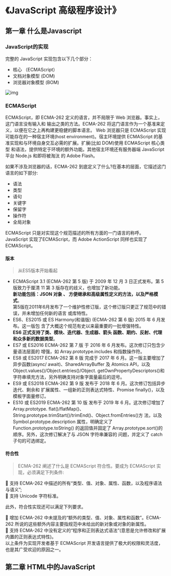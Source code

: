 # 《JavaScript 高级程序设计》

<!-- ## 目录 -->
<!-- * 第一章 什么是JavaScript
  - 1.1 历史回顾
  - 1.3 JavaScript版本
  - 1.4 小结
* 第二章 HTML中的Javascript -->


## 第一章 什么是Javascript

### JavaScript的实现

完整的 JavaScript 实现包含以下几个部分：
- 核心 （ECMAScript）
- 文档对象模型 (DOM)
- 浏览器对象模型 (BOM)

![img](/books/JSAP/JSAP-1.2.png)

### ECMAScript
ECMAScript，即 ECMA-262 定义的语言，并不局限于 Web 浏览器。事实上，这门语言没有输入和 输出之类的方法。ECMA-262 将这门语言作为一个基准来定义，以便在它之上再构建更稳健的脚本语言。 Web 浏览器只是 ECMAScript 实现可能存在的一种宿主环境(host environment)。宿主环境提供 ECMAScript 的基准实现和与环境自身交互必需的扩展。扩展(比如 DOM)使用 ECMAScript 核心类型 和语法，提供特定于环境的额外功能。其他宿主环境还有服务器端 JavaScript 平台 Node.js 和即将被淘汰 的 Adobe Flash。

如果不涉及浏览器的话，ECMA-262 到底定义了什么?在基本的层面，它描述这门语言的如下部分:
- 语法
- 类型
- 语句
- 关键字
- 保留字
- 操作符
- 全局对象

ECMAScript 只是对实现这个规范描述的所有方面的一门语言的称呼。JavaScript 实现了ECMAScript，而 Adobe ActionScript 同样也实现了 ECMAScript。

#### 版本
> 从ES5版本开始看起

- ECMAScript 3.1 (ECMA-262 第 5 版) 
  于 2009 年 12 月 3 日正式发布。第 5 版致力于厘清 11 第 3 版存在的歧义，也增加了新功能。  
  **新功能包括：JSON 对象 、 方便继承和高级属性定义的方法，以及严格模式**。  
  第5版在2011年6月发布了一个维护性修订版，这个修订版只更正了规范中的错误，并未增加任何新的语言 或库特性。
- ES6、ES2015 或 ES Harmony(和谐版) (ECMA-262 第 6 版)
  2015 年 6 月发布。这一版包 含了大概这个规范有史以来最重要的一批增强特性。  
  **ES6 正式支持了类、模块、迭代器、生成器、箭头 函数、期约、反射、代理和众多新的数据类型**。
- ES7 或 ES2016 ECMA-262 第 7 版
  于 2016 年 6 月发布。这次修订只包含少量语法层面的 增强，如 Array.prototype.includes 和指数操作符。
- ES8 或 ES2017 ECMA-262 第 8 版
  完成于 2017 年 6 月。这一版主要增加了异步函数(async/ await)、SharedArrayBuffer 及 Atomics API，以及 Object.values()/Object.entries()/Object. getOwnPropertyDescriptors()和字符串填充方法，另外明确支持对象字面量最后的逗号。
- ES9 或 ES2018 ECMA-262 第 9 版
  发布于 2018 年 6 月。这次修订包括异步迭代、剩余和 扩展属性、一组新的正则表达式特性、Promise finally()，以及模板字面量修订。
- ES10 或 ES2019 ECMA-262 第 10 版
  发布于 2019 年 6 月。这次修订增加了 Array.prototype. flat()/flatMap()、String.prototype.trimStart()/trimEnd()、Object.fromEntries()方 法，以及 Symbol.prototype.description 属性，明确定义了 Function.prototype.toString() 的返回值并固定了 Array.prototype.sort()的顺序。另外，这次修订解决了与 JSON 字符串兼容的 问题，并定义了 catch 子句的可选绑定。

#### 符合性
> ECMA-262 阐述了什么是 ECMAScript 符合性。要成为 ECMAScript 实现，必须满足下列条件:

 支持 ECMA-262 中描述的所有“类型、值、对象、属性、函数，以及程序语法与语义”;  
 支持 Unicode 字符标准。  

此外，符合性实现还可以满足下列要求。 

 增加 ECMA-262 中未提及的“额外的类型、值、对象、属性和函数”。ECMA-262 所说的这些额外内容主要指规范中未给出的新对象或对象的新属性。  
 支持 ECMA-262 中没有定义的“程序和正则表达式语法”(意思是允许修改和扩展内置的正则表达式特性)。   
以上条件为实现开发者基于 ECMAScript 开发语言提供了极大的权限和灵活度，也是其广受欢迎的原因之一。  


## 第二章 HTML中的JavaScript

<Title title="2.1 script元素" /> 

将 JavaScript 插入 HTML 的主要方法是使用`<script>`元素。这个元素是由网景公司创造出来，并 最早在 Netscape Navigator 2 中实现的。后来，这个元素被正式加入到 HTML 规范。`<script>`元素有下 列 8 个属性。



<Title sub title="属性crossorigin" />

可选属性  
配置相关请求的 CORS(跨源资源共享)设置。默认不使用 CORS。crossorigin= "anonymous"配置文件请求不必设置凭据标志。crossorigin="use-credentials"设置凭据 标志，意味着出站请求会包含凭据。

#### 基本概念
- Cross Origin Resource Share 
简称 CORS，译为**跨源资源共享**，所涉及到的HTML标签元素有：script、link、img、audio、video
- Origin的组成
由protocol、domain、port三部分组成

#### 凭据模式

- anonymous 不包含凭据，即匿名
- use-credentals 包含凭据

::: tip 凭据是什么？
指的就是Cookie，匿名就是不需要携带cookie发送请求。默认值是anonymous。
:::

<Title sub title="属性integrity" />

允许比对接收到的资源和指定的加密签名以验证子资源完整性(SRI，Subresource Integrity)。  
如果接收到的资源的签名与这个属性指定的签名不匹配，则页面会报错，脚本不会执行。这个属性可以用于确保内容分发网络(CDN，Content Delivery Network)不会提供恶意内容。
``` html
<script crossorigin="anonymous" integrity="sha384-AQSFWSDFSDF..." src="https://lib.baomutu.com/jquery.min.js"></script>
```
浏览器在加载带有integrity属性的script或link标签时，在下载文件后，会先比较自己计算的散列值与integrity属性的值，如果不等则返回网络错误

<Title sub title="属性src" />

可选属性。表示包含要执行的代码的外部文件。

<Title sub title="属性async 和 defer" />

我们来分析下面这张图：
![img](/books/JSAP/JSAP-1.3.png)

- `<script>`  
  加载页面parser过程中遇到此类标签,浏览器会停止解析去请求script的资源并执行，执行后继续解析。

- `<script defer>`  
  异步加载script资源，不会影响解析，但是需要等到解析完成之后执行脚本。执行完脚本之后 触发 DOMContentLoaded 事件

- `<script async>`    
  与defer相似，都是异步加载，区别是在加载完成之后立即执行，会中断解析，执行完成之后继续解析。
- `<script type="module">`  
  ES module的加载方式默认是应用了defer的方式加载，上图fetch的部分的分叉是因为会并行的加载其他依赖的js文件。等依赖全部加载完成后不会立即执行，需要等到文档解析完成后，执行DOMCOntentLoaded前一步 执行js
- `<script type="module" async>`  
  ES module的async方式加载，是在加载全部依赖的js完成之后立即执行，会中断解析，执行完成之后继续解析。  

::: warning defer
表示应该立即开始下载脚本，但不能阻塞页面其他动作，比如下载资源或等待其 他脚本加载。只对外部脚本文件有效。
:::

::: warning async
表示脚本可以延迟到文档完全被解析和显示之后再执行。只对外部脚本文件有效。 在 IE7 及更早的版本中，对行内脚本也可以指定这个属性。
:::

<Title title="2.2 行内代码与外部文件" /> 

虽然可以直接在 HTML 文件中嵌入 JavaScript 代码，但通常认为最佳实践是尽可能将 JavaScript 代 码放在外部文件中。不过这个最佳实践并不是明确的强制性规则。推荐使用外部文件的理由如下。

 **可维护性**    
  JavaScript 代码如果分散到很多 HTML 页面，会导致维护困难。而用一个目录保存 所有 JavaScript 文件，则更容易维护，这样开发者就可以独立于使用它们的 HTML 页面来编辑 代码。  

 **缓存**  
  浏览器会根据特定的设置缓存所有外部链接的 JavaScript 文件，这意味着如果两个页面都 用到同一个文件，则该文件只需下载一次。这最终意味着页面加载更快。  
 
 **适应未来**   
  通过把 JavaScript 放到外部文件中，就不必考虑用 XHTML 或前面提到的注释黑科技。 包含外部 JavaScript 文件的语法在 HTML 和 XHTML 中是一样的。

在配置浏览器请求外部文件时，要重点考虑的一点是它们会占用多少带宽。在 SPDY/HTTP2 中， 预请求的消耗已显著降低，以轻量、独立 JavaScript 组件形式向客户端送达脚本更具优势。

比如，第一个页面包含如下脚本:
```html
<script src="mainA.js"></script>
<script src="component1.js"></script>
<script src="component2.js"></script>
<script src="component3.js"></script>
...
```
后续页面可能包含如下脚本:
``` html
<script src="mainB.js"></script>
<script src="component3.js"></script>
<script src="component4.js"></script>
<script src="component5.js"></script>
...
```

在初次请求时，如果浏览器支持 SPDY/HTTP2，就可以从同一个地方取得一批文件，并将它们逐个 放到浏览器缓存中。从浏览器角度看，通过 SPDY/HTTP2 获取所有这些独立的资源与获取一个大 JavaScript 文件的延迟差不多。  

在第二个页面请求时，由于你已经把应用程序切割成了轻量可缓存的文件，第二个页面也依赖的某 些组件此时已经存在于浏览器缓存中了。  

当然，这里假设浏览器支持 SPDY/HTTP2，只有比较新的浏览器才满足。如果你还想支持那些比较 老的浏览器，可能还是用一个大文件更合适。  

<Title title="2.3 文档模式" />

- 混杂模式(quirks mode)：前者让 IE 像 IE5 一样(支持一些非标准的特性)  
- 标准模式(quirks mode)：让 IE 具有兼容标准的行为。

以上两种模式的主要区别只体现在通过 `CSS` 渲染的内容方面，但对 `JavaScript` 也有一些关联影响，或称为副作用。

- 准标准模式  
  这种模式下的浏览器支持很多标准的特性，但是没有标准规定得那么严格。主要区别在于如何对待图片元素周围的空白(在表格中使用图片时最明显)。

<Title sub title="模式的声明" />

#### 混杂模式
混杂模式在所有浏览器中都以省略文档开头的 doctype 声明作为开关。

#### 标准模式通过下列几种文档类型声明开启:

``` html
<!-- HTML 4.01 Strict -->
<!DOCTYPE HTML PUBLIC "-//W3C//DTD HTML 4.01//EN" "http://www.w3.org/TR/html4/strict.dtd">

<!-- XHTML 1.0 Strict -->
<!DOCTYPE html PUBLIC "-//W3C//DTD XHTML 1.0 Strict//EN" "http://www.w3.org/TR/xhtml1/DTD/xhtml1-strict.dtd"> 

<!-- HTML5 -->
<!DOCTYPE html>
```

#### 准标准模式通过过渡性文档类型(Transitional)和框架集文档类型(Frameset)来触发:

``` html
<!-- HTML 4.01 Transitional -->
<!DOCTYPE HTML PUBLIC 5 "-//W3C//DTD HTML 4.01 Transitional//EN" "http://www.w3.org/TR/html4/loose.dtd">

<!-- HTML 4.01 Frameset -->
<!DOCTYPE HTML PUBLIC "-//W3C//DTD HTML 4.01 Frameset//EN" "http://www.w3.org/TR/html4/frameset.dtd">

<!-- XHTML 1.0 Transitional -->
<!DOCTYPE html PUBLIC "-//W3C//DTD XHTML 1.0 Transitional//EN" "http://www.w3.org/TR/xhtml1/DTD/xhtml1-transitional.dtd">

<!-- XHTML 1.0 Frameset -->
<!DOCTYPE html PUBLIC "-//W3C//DTD XHTML 1.0 Frameset//EN" "http://www.w3.org/TR/xhtml1/DTD/xhtml1-frameset.dtd">
```

准标准模式与标准模式非常接近，很少需要区分。后续所提到的**标准模式**，指的就是除混杂模式以外的模式。

<Title title="2.4 <noscript> 元素" />

在下列两种 情况下，浏览器将显示包含在`<noscript>`中的内容:

 浏览器不支持脚本;  
 浏览器对脚本的支持被关闭。 

任何一个条件被满足，包含在`<noscript>`中的内容就会被渲染。否则，浏览器不会渲染`<noscript>`中的内容。


<Title title="小结" />

JavaScript 是通过`<script>`元素插入到 HTML 页面中的。这个元素可用于把 JavaScript 代码嵌入到 HTML 页面中，跟其他标记混合在一起，也可用于引入保存在外部文件中的 JavaScript。

 要包含外部 JavaScript 文件，必须将 src 属性设置为要包含文件的 URL。文件可以跟网页在同 一台服务器上，也可以位于完全不同的域。  

 所有`<script>`元素会依照它们在网页中出现的次序被解释。在不使用 defer 和 async 属性的 情况下，包含在`<script>`元素中的代码必须严格按次序解释。

 对不推迟执行的脚本，浏览器必须解释完位于`<script>`元素中的代码，然后才能继续渲染页面 的剩余部分。为此，通常应该把`<script>`元素放到页面末尾，介于主内容之后及`</body>`标签 之前。

 可以使用 defer 属性把脚本推迟到文档渲染完毕后再执行。推迟的脚本原则上按照它们被列出 的次序执行。

 可以使用 async 属性表示脚本不需要等待其他脚本，同时也不阻塞文档渲染，即异步加载。异 步脚本不能保证按照它们在页面中出现的次序执行。

 通过使用`<noscript>`元素，可以指定在浏览器不支持脚本时显示的内容。如果浏览器支持并启 用脚本，则`<noscript>`元素中的任何内容都不会被渲染。


## 第三章 语言基础

ES5 定义的ECMAScript是目前位置实现最为广泛（受浏览器支持最好的）的一个版本。  
ES6 受浏览器支持的程度次之，到 2017 年底，大多数主流浏览 器几乎或全部实现了这一版的规范。

<Title title="3.1 语法" />
ECMAScript 的语法很大程度上借鉴了 C 语言和其他类 C 语言，如 Java 和 Perl。熟悉这些语言的开发者，应该很容易理解 ECMAScript 宽松的语法。

<Title sub title="3.1.1 区分大小写" />
ECMAScript 中一切都区分大小写。无论是变量、函数名还是操作符，都区分大 10 小写。

<Title sub title="3.1.2 标识符" />
所谓标识符，就是变量、函数、属性或函数参数的名称。 

#### 标识符的组成
 第一个字符必须是一个字母、下划线(_)或美元符号($);  
 剩下的其他字符可以是字母、下划线、美元符号或数字。

::: warning 标识符格式
尽量使用驼峰大小写形式，即第一个单词的首字母小写，后面每个单词的首字母大写，如:firstSecond、myCar、doSomethingImportant
:::
::: danger 注意
关键字、保留字、true、false和null不能作为标识符。
:::

<Title sub title="3.1.3 注释" />
// 单行注释  
/* 这是多行 注释 */

<Title sub title="3.1.4 严格模式" />
ES5 新增严格模式（strict mode）的概念。 它是一种不同的 JavaScript 解析和执 行模型，ES3中一些不规范的写法或不安全的活动会被抛出错误。

#### 使用
文件中使用：
``` js 
'use strict'
```

函数体中使用：
``` js 
function todo(){
  'use strict'
}
```
::: tip 支持
所有现代浏览器 都支持严格模式。
:::

<Title sub title="3.1.5 语句" />

#### 分号
语句以分号结尾。省略分号意味着由解析器确定语句在哪里结尾。
加分号可以：    
- 避免输入内容不完整
- 避免导致语法错误
- 有助于在某些情况下提升性能

#### 代码块

if 控制语句执行单条语句时也应该尽量添加代码块，避免导致错误

::: warning 使用代码块
可以让内容更清晰，修改代码时也可以减少出错的可能性
:::

<Title title="3.2 关键字与保留字" />
保留的关键字不能用作标识符或属性名。  

ES6规定的所有关键字如下:  

`break` `do`  `in`  `typeof` `case` `else` `instanceof` `var` `catch` `export` `new` `void` `class` `extends` `return` `while` `const` `finally` `super` `with` `continue` `for` `switch` `yield` `debugger` `function` `this` `default`  `if` `throw` `delete` `import` `try`
 
 保留字：  
 `enum`

 严格模式保留字：  

 `implements` `package` `public` `interface` `protected` `static` `let` `private`

 模块代码中保留:  

 `await`

 ::: warning 注意
 以上词汇不能用做标识符，但可以用作对象的属性名。（最好还是不要使用关键字和保留字作为属性名）
 :::
